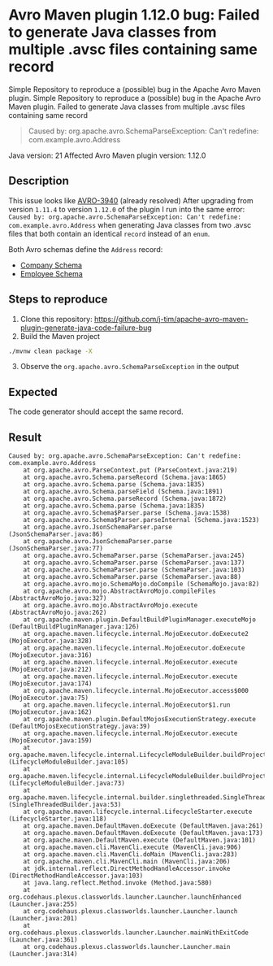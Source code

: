 # Avro Maven plugin 1.12.0 bug: Failed to generate Java classes from multiple .avsc files containing same record

Simple Repository to reproduce a (possible) bug in the Apache Avro Maven plugin.
Simple Repository to reproduce a (possible) bug in the Apache Avro Maven plugin.
Failed to generate Java classes from multiple .avsc files containing same record

> Caused by: org.apache.avro.SchemaParseException: Can't redefine: com.example.avro.Address

Java version: 21
Affected Avro Maven plugin version: 1.12.0 

## Description

This issue looks like [AVRO-3940](https://issues.apache.org/jira/browse/AVRO-3940) (already resolved)
After upgrading from version `1.11.4` to version `1.12.0` of the plugin I run into the same error: `Caused by: org.apache.avro.SchemaParseException: Can't redefine: com.example.avro.Address` when generating Java classes from two .avsc files that both contain an identical `record` instead of an `enum`.

Both Avro schemas define the `Address` record: 

* [Company Schema](src/main/resources/avro/Company.avsc)
* [Employee Schema](src/main/resources/avro/Employee.avsc)


## Steps to reproduce

1. Clone this repository: https://github.com/j-tim/apache-avro-maven-plugin-generate-java-code-failure-bug
2. Build the Maven project

```bash
./mvnw clean package -X
```

3. Observe the `org.apache.avro.SchemaParseException` in the output

## Expected

The code generator should accept the same record.

## Result

```log
Caused by: org.apache.avro.SchemaParseException: Can't redefine: com.example.avro.Address
    at org.apache.avro.ParseContext.put (ParseContext.java:219)
    at org.apache.avro.Schema.parseRecord (Schema.java:1865)
    at org.apache.avro.Schema.parse (Schema.java:1835)
    at org.apache.avro.Schema.parseField (Schema.java:1891)
    at org.apache.avro.Schema.parseRecord (Schema.java:1872)
    at org.apache.avro.Schema.parse (Schema.java:1835)
    at org.apache.avro.Schema$Parser.parse (Schema.java:1538)
    at org.apache.avro.Schema$Parser.parseInternal (Schema.java:1523)
    at org.apache.avro.JsonSchemaParser.parse (JsonSchemaParser.java:86)
    at org.apache.avro.JsonSchemaParser.parse (JsonSchemaParser.java:77)
    at org.apache.avro.SchemaParser.parse (SchemaParser.java:245)
    at org.apache.avro.SchemaParser.parse (SchemaParser.java:137)
    at org.apache.avro.SchemaParser.parse (SchemaParser.java:103)
    at org.apache.avro.SchemaParser.parse (SchemaParser.java:88)
    at org.apache.avro.mojo.SchemaMojo.doCompile (SchemaMojo.java:82)
    at org.apache.avro.mojo.AbstractAvroMojo.compileFiles (AbstractAvroMojo.java:327)
    at org.apache.avro.mojo.AbstractAvroMojo.execute (AbstractAvroMojo.java:262)
    at org.apache.maven.plugin.DefaultBuildPluginManager.executeMojo (DefaultBuildPluginManager.java:126)
    at org.apache.maven.lifecycle.internal.MojoExecutor.doExecute2 (MojoExecutor.java:328)
    at org.apache.maven.lifecycle.internal.MojoExecutor.doExecute (MojoExecutor.java:316)
    at org.apache.maven.lifecycle.internal.MojoExecutor.execute (MojoExecutor.java:212)
    at org.apache.maven.lifecycle.internal.MojoExecutor.execute (MojoExecutor.java:174)
    at org.apache.maven.lifecycle.internal.MojoExecutor.access$000 (MojoExecutor.java:75)
    at org.apache.maven.lifecycle.internal.MojoExecutor$1.run (MojoExecutor.java:162)
    at org.apache.maven.plugin.DefaultMojosExecutionStrategy.execute (DefaultMojosExecutionStrategy.java:39)
    at org.apache.maven.lifecycle.internal.MojoExecutor.execute (MojoExecutor.java:159)
    at org.apache.maven.lifecycle.internal.LifecycleModuleBuilder.buildProject (LifecycleModuleBuilder.java:105)
    at org.apache.maven.lifecycle.internal.LifecycleModuleBuilder.buildProject (LifecycleModuleBuilder.java:73)
    at org.apache.maven.lifecycle.internal.builder.singlethreaded.SingleThreadedBuilder.build (SingleThreadedBuilder.java:53)
    at org.apache.maven.lifecycle.internal.LifecycleStarter.execute (LifecycleStarter.java:118)
    at org.apache.maven.DefaultMaven.doExecute (DefaultMaven.java:261)
    at org.apache.maven.DefaultMaven.doExecute (DefaultMaven.java:173)
    at org.apache.maven.DefaultMaven.execute (DefaultMaven.java:101)
    at org.apache.maven.cli.MavenCli.execute (MavenCli.java:906)
    at org.apache.maven.cli.MavenCli.doMain (MavenCli.java:283)
    at org.apache.maven.cli.MavenCli.main (MavenCli.java:206)
    at jdk.internal.reflect.DirectMethodHandleAccessor.invoke (DirectMethodHandleAccessor.java:103)
    at java.lang.reflect.Method.invoke (Method.java:580)
    at org.codehaus.plexus.classworlds.launcher.Launcher.launchEnhanced (Launcher.java:255)
    at org.codehaus.plexus.classworlds.launcher.Launcher.launch (Launcher.java:201)
    at org.codehaus.plexus.classworlds.launcher.Launcher.mainWithExitCode (Launcher.java:361)
    at org.codehaus.plexus.classworlds.launcher.Launcher.main (Launcher.java:314)
```

